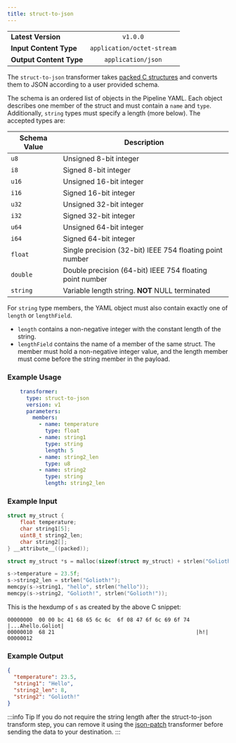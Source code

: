 ```yaml
---
title: struct-to-json
---
```


|   |   |
|---|:---:|
|__Latest Version__| `v1.0.0` |
|__Input Content Type__| `application/octet-stream` |
|__Output Content Type__| `application/json` |

The `struct-to-json` transformer takes [packed C structures](https://www.gnu.org/software/c-intro-and-ref/manual/html_node/Packed-Structures.html)
and converts them to JSON according to a user provided schema.

The schema is an ordered list of objects in the Pipeline YAML. Each object
describes one member of the struct and must contain a `name` and `type`.
Additionally, `string` types must specify a length (more below). The
accepted types are:

| Schema Value | Description |
|---|---|
| `u8` | Unsigned 8-bit integer |
| `i8` | Signed 8-bit integer |
| `u16` | Unsigned 16-bit integer |
| `i16` | Signed 16-bit integer |
| `u32` | Unsigned 32-bit integer |
| `i32` | Signed 32-bit integer |
| `u64` | Unsigned 64-bit integer |
| `i64` | Signed 64-bit integer |
| `float` | Single precision (32-bit) IEEE 754 floating point number |
| `double` | Double precision (64-bit) IEEE 754 floating point number |
| `string` | Variable length string. __NOT__ NULL terminated |

For `string` type members, the YAML object must also contain exactly one of
`length` or `lengthField`.
- `length` contains a non-negative integer with the constant length of the
string.
- `lengthField` contains the name of a member of the same struct. The member
must hold a non-negative integer value, and the length member must come before
the string member in the payload.

### Example Usage

```yaml
    transformer:
      type: struct-to-json
      version: v1
      parameters:
        members:
          - name: temperature
            type: float
          - name: string1
            type: string
            length: 5
          - name: string2_len
            type: u8
          - name: string2
            type: string
            length: string2_len
```

### Example Input

```C
struct my_struct {
    float temperature;
    char string1[5];
    uint8_t string2_len;
    char string2[];
} __attribute__((packed));

struct my_struct *s = malloc(sizeof(struct my_struct) + strlen("Golioth!"));

s->temperature = 23.5f;
s->string2_len = strlen("Golioth!");
memcpy(s->string1, "hello", strlen("hello"));
memcpy(s->string2, "Golioth!", strlen("Golioth!"));
```

This is the hexdump of `s` as created by the above C snippet:

```
00000000  00 00 bc 41 68 65 6c 6c  6f 08 47 6f 6c 69 6f 74  |...Ahello.Goliot|
00000010  68 21                                             |h!|
00000012
```

### Example Output

```json
{
  "temperature": 23.5,
  "string1": "Hello",
  "string2_len": 8,
  "string2": "Golioth!"
}
```

:::info Tip
If you do not require the string length after the struct-to-json transform
step, you can remove it using the
[json-patch](/data-routing/transformers/json-patch) transformer before sending
the data to your destination.
:::
